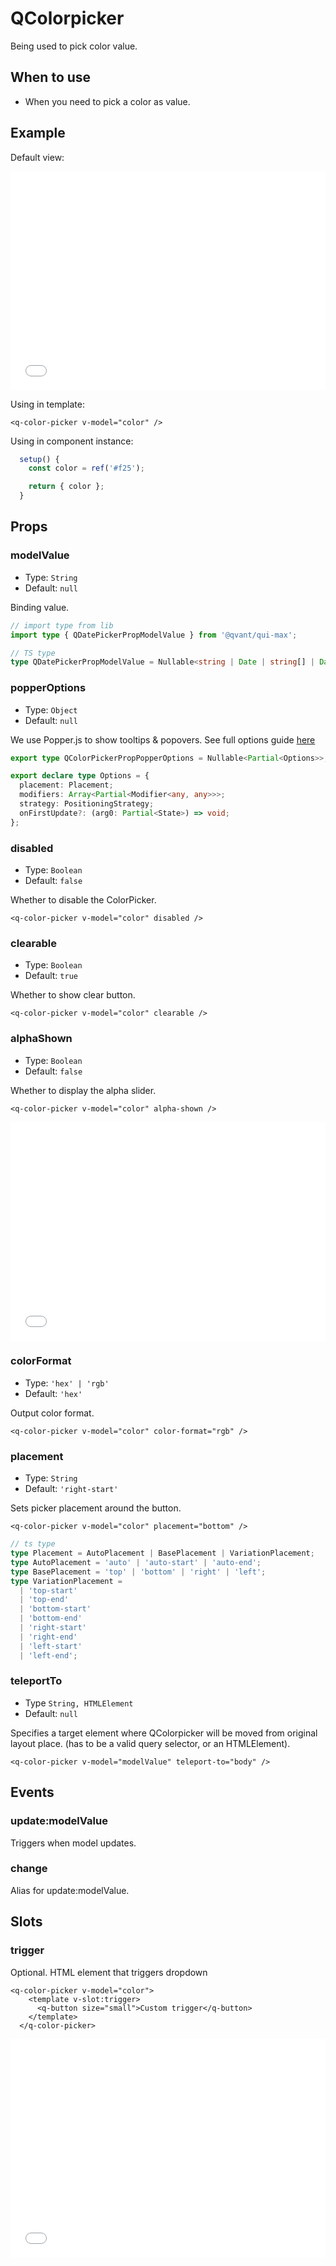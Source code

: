 # QColorpicker

Being used to pick color value.

## When to use

- When you need to pick a color as value.

## Example

Default view:

<iframe height="350" style="width: 100%;" scrolling="no" frameborder="no" src="/qui-max/QColorpicker/main.html"></iframe>

Using in template:

```vue
<q-color-picker v-model="color" />
```

Using in component instance:

```js
  setup() {
    const color = ref('#f25');

    return { color };
  }
```

## Props

### modelValue

- Type: `String`
- Default: `null`

Binding value.

```ts
// import type from lib
import type { QDatePickerPropModelValue } from '@qvant/qui-max';

// TS type
type QDatePickerPropModelValue = Nullable<string | Date | string[] | Date[]>;
```

### popperOptions

- Type: `Object`
- Default: `null`

We use Popper.js to show tooltips & popovers. See full options guide [here](https://www.youtube.com/watch?v=4AqCLUumv2w)

```ts
export type QColorPickerPropPopperOptions = Nullable<Partial<Options>>;

export declare type Options = {
  placement: Placement;
  modifiers: Array<Partial<Modifier<any, any>>>;
  strategy: PositioningStrategy;
  onFirstUpdate?: (arg0: Partial<State>) => void;
};
```

### disabled

- Type: `Boolean`
- Default: `false`

Whether to disable the ColorPicker.

```vue {3}
<q-color-picker v-model="color" disabled />
```

### clearable

- Type: `Boolean`
- Default: `true`

Whether to show clear button.

```vue {3}
<q-color-picker v-model="color" clearable />
```

### alphaShown

- Type: `Boolean`
- Default: `false`

Whether to display the alpha slider.

```vue {3}
<q-color-picker v-model="color" alpha-shown />
```

<iframe height="350" style="width: 100%;" scrolling="no" frameborder="no" src="/qui-max/QColorpicker/alpha-shown.html"></iframe>

### colorFormat

- Type: `'hex' | 'rgb'`
- Default: `'hex'`

Output color format.

```vue {3}
<q-color-picker v-model="color" color-format="rgb" />
```

### placement

- Type: `String`
- Default: `'right-start'`

Sets picker placement around the button.

```vue {3}
<q-color-picker v-model="color" placement="bottom" />
```

```ts
// ts type
type Placement = AutoPlacement | BasePlacement | VariationPlacement;
type AutoPlacement = 'auto' | 'auto-start' | 'auto-end';
type BasePlacement = 'top' | 'bottom' | 'right' | 'left';
type VariationPlacement =
  | 'top-start'
  | 'top-end'
  | 'bottom-start'
  | 'bottom-end'
  | 'right-start'
  | 'right-end'
  | 'left-start'
  | 'left-end';
```

### teleportTo

- Type `String, HTMLElement`
- Default: `null`

Specifies a target element where QColorpicker will be moved from original layout place. (has to be a valid query selector, or an HTMLElement).

```vue {4}
<q-color-picker v-model="modelValue" teleport-to="body" />
```

## Events

### update:modelValue

Triggers when model updates.

### change

Alias for update:modelValue.

## Slots

### trigger

Optional. HTML element that triggers dropdown

```vue
<q-color-picker v-model="color">
    <template v-slot:trigger>
      <q-button size="small">Custom trigger</q-button>
    </template>
  </q-color-picker>
```

<iframe height="350" style="width: 100%;" scrolling="no" frameborder="no" src="/qui-max/QColorpicker/trigger.html"></iframe>
